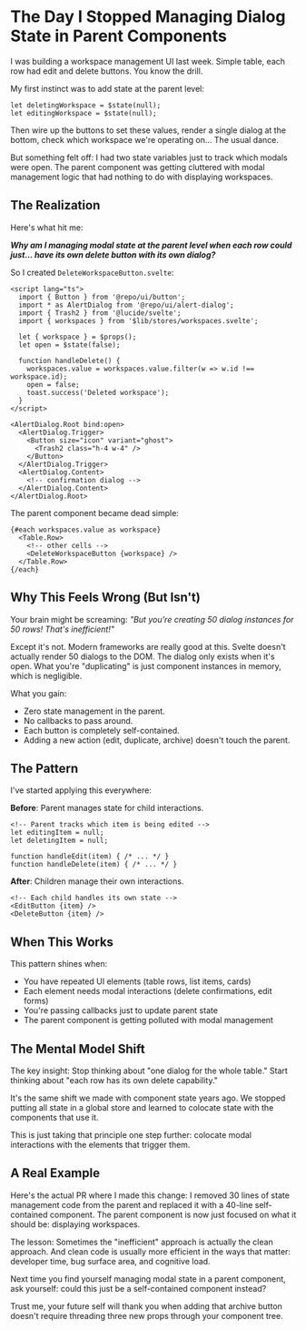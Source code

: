 # The Day I Stopped Managing Dialog State in Parent Components

I was building a workspace management UI last week. Simple table, each row had edit and delete buttons. You know the drill.

My first instinct was to add state at the parent level:

```svelte
let deletingWorkspace = $state(null);
let editingWorkspace = $state(null);
```

Then wire up the buttons to set these values, render a single dialog at the bottom, check which workspace we're operating on... The usual dance.

But something felt off: I had two state variables just to track which modals were open. The parent component was getting cluttered with modal management logic that had nothing to do with displaying workspaces.

## The Realization

Here's what hit me:

 ___Why am I managing modal state at the parent level when each row could just... have its own delete button with its own dialog?___

So I created `DeleteWorkspaceButton.svelte`:

```svelte
<script lang="ts">
  import { Button } from '@repo/ui/button';
  import * as AlertDialog from '@repo/ui/alert-dialog';
  import { Trash2 } from '@lucide/svelte';
  import { workspaces } from '$lib/stores/workspaces.svelte';
  
  let { workspace } = $props();
  let open = $state(false);
  
  function handleDelete() {
    workspaces.value = workspaces.value.filter(w => w.id !== workspace.id);
    open = false;
    toast.success('Deleted workspace');
  }
</script>

<AlertDialog.Root bind:open>
  <AlertDialog.Trigger>
    <Button size="icon" variant="ghost">
      <Trash2 class="h-4 w-4" />
    </Button>
  </AlertDialog.Trigger>
  <AlertDialog.Content>
    <!-- confirmation dialog -->
  </AlertDialog.Content>
</AlertDialog.Root>
```

The parent component became dead simple:

```svelte
{#each workspaces.value as workspace}
  <Table.Row>
    <!-- other cells -->
    <DeleteWorkspaceButton {workspace} />
  </Table.Row>
{/each}
```

## Why This Feels Wrong (But Isn't)

Your brain might be screaming: _"But you're creating 50 dialog instances for 50 rows! That's inefficient!"_

Except it's not. Modern frameworks are really good at this. Svelte doesn't actually render 50 dialogs to the DOM. The dialog only exists when it's open. What you're "duplicating" is just component instances in memory, which is negligible.

What you gain:
- Zero state management in the parent.
- No callbacks to pass around.
- Each button is completely self-contained.
- Adding a new action (edit, duplicate, archive) doesn't touch the parent.

## The Pattern

I've started applying this everywhere:

**Before**: Parent manages state for child interactions.
```svelte
<!-- Parent tracks which item is being edited -->
let editingItem = null;
let deletingItem = null;

function handleEdit(item) { /* ... */ }
function handleDelete(item) { /* ... */ }
```

**After**: Children manage their own interactions.
```svelte
<!-- Each child handles its own state -->
<EditButton {item} />
<DeleteButton {item} />
```

## When This Works

This pattern shines when:
- You have repeated UI elements (table rows, list items, cards)
- Each element needs modal interactions (delete confirmations, edit forms)
- You're passing callbacks just to update parent state
- The parent component is getting polluted with modal management

## The Mental Model Shift

The key insight: Stop thinking about "one dialog for the whole table." Start thinking about "each row has its own delete capability."

It's the same shift we made with component state years ago. We stopped putting all state in a global store and learned to colocate state with the components that use it.

This is just taking that principle one step further: colocate modal interactions with the elements that trigger them.

## A Real Example

Here's the actual PR where I made this change: I removed 30 lines of state management code from the parent and replaced it with a 40-line self-contained component. The parent component is now just focused on what it should be: displaying workspaces.

The lesson: Sometimes the "inefficient" approach is actually the clean approach. And clean code is usually more efficient in the ways that matter: developer time, bug surface area, and cognitive load.

Next time you find yourself managing modal state in a parent component, ask yourself: could this just be a self-contained component instead?

Trust me, your future self will thank you when adding that archive button doesn't require threading three new props through your component tree.